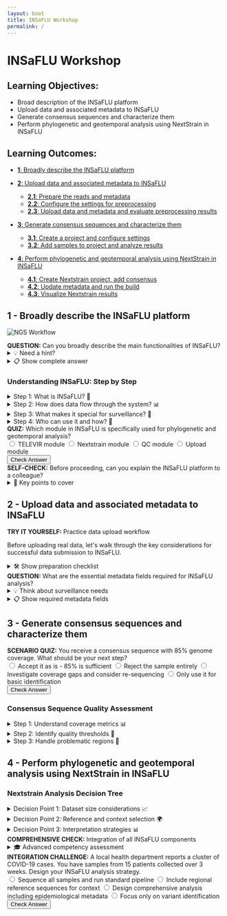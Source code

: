 ```yaml
---
layout: boot
title: INSaFLU Workshop
permalink: /
---
```


# INSaFLU Workshop

## Learning Objectives:
  - Broad description of the INSaFLU platform
  - Upload data and associated metadata to INSaFLU
  - Generate consensus sequences and characterize them
  - Perform phylogenetic and geotemporal analysis using NextStrain in INSaFLU
 
## Learning Outcomes:

  - [**1**: Broadly describe the INSaFLU platform](#LO1)

  - [**2**: Upload data and associated metadata to INSaFLU](#LO2)
    + [**2.1**: Prepare the reads and metadata](#LO2.1)
    + [**2.2**: Configure the settings for preprocessing](#LO2.2)
    + [**2.3**: Upload data and metadata and evaluate preprocessing results](#LO2.3)

  - [**3**: Generate consensus sequences and characterize them](#LO3)
    + [**3.1**: Create a project and configure settings](#LO3.1)
    + [**3.2**: Add samples to project and analyze results](#LO3.2)

  - [**4**: Perform phylogenetic and geotemporal analysis using NextStrain in INSaFLU](#LO4)
    + [**4.1**: Create Nextstrain project, add consensus](#LO4.1)  
    + [**4.2**: Update metadata and run the build](#LO4.2)  
    + [**4.3**: Visualize Nextstrain results](#LO4.3)



## <a id="LO1">1 - Broadly describe the INSaFLU platform</a>

![NGS Workflow](images/NGSworkflow.jpg)

<!-- Enhanced Visual Question Box -->
<div class="question-box">
<strong>QUESTION:</strong> Can you broadly describe the main functionalities of INSaFLU?
<details class="hint-level">
<summary>💡 Need a hint?</summary>
<div class="hint-content">Think about the typical NGS workflow: data input → quality control → sequence analysis → phylogenetic analysis → visualization</div>
</details>
<details class="full-answer">
<summary>📋 Show complete answer</summary>
<div class="answer-content">
<ul>
<li>Upload of NGS data, QC and rapid identification</li>
<li>Generation of consensus sequences and their characterization</li>
<li>Nextstrain module for phylogenetic and geotemporal analysis</li>
<li>TELEVIR module for virus detection</li>
</ul>
</div>
</details>
</div>

<!-- Progressive Learning Section -->
<div class="learning-progression">
<h3>Understanding INSaFLU: Step by Step</h3>
<details class="step-1">
<summary>Step 1: What is INSaFLU? 🤔</summary>
<div class="answer-content">
<p>INSaFLU is a comprehensive web-based platform designed for genomic surveillance of influenza and SARS-CoV-2 viruses. It provides an integrated solution for processing next-generation sequencing (NGS) data from raw reads to phylogenetic analysis.</p>
</div>
</details>
<details class="step-2">
<summary>Step 2: How does data flow through the system? 📊</summary>
<div class="answer-content">
<p>The workflow begins with raw sequencing data upload, followed by quality control, reference mapping, consensus sequence generation, and finally phylogenetic and geotemporal analysis using integrated tools.</p>
</div>
</details>
<details class="step-3">
<summary>Step 3: What makes it special for surveillance? 🔬</summary>
<div class="answer-content">
<p>INSaFLU integrates multiple analysis modules including Nextstrain for phylogenetic visualization, TELEVIR for virus detection, and automated reporting tools specifically designed for public health surveillance workflows.</p>
</div>
</details>
<details class="step-4">
<summary>Step 4: Who can use it and how? 👥</summary>
<div class="answer-content">
<p>The platform is designed for researchers, public health professionals, and surveillance laboratories. It provides both user-friendly web interfaces and advanced configuration options for different expertise levels.</p>
</div>
</details>
</div>

<!-- Interactive Quiz -->
<div class="quiz-question"
     data-correct-answer="b"
     data-correct-text="Correct! The Nextstrain module is specifically designed for phylogenetic and geotemporal analysis, allowing users to visualize viral evolution and spread patterns over time and geography."
     data-incorrect-text="Not quite right. The correct answer is the Nextstrain module.">
<strong>QUIZ:</strong> Which module in INSaFLU is specifically used for phylogenetic and geotemporal analysis?
<div class="quiz-options">
<label><input type="radio" name="q1" value="a"> TELEVIR module</label>
<label><input type="radio" name="q1" value="b"> Nextstrain module</label>
<label><input type="radio" name="q1" value="c"> QC module</label>
<label><input type="radio" name="q1" value="d"> Upload module</label>
</div>
<button class="check-answer-btn">Check Answer</button>
<div class="quiz-feedback"></div>
</div>

<!-- Self-Assessment -->
<div class="self-check">
<strong>SELF-CHECK:</strong> Before proceeding, can you explain the INSaFLU platform to a colleague?
<details><summary>📝 Key points to cover</summary>
<div class="checklist">
<h4>Your explanation should include:</h4>
<ul>
<li>☐ Purpose: Genomic surveillance platform for influenza and SARS-CoV-2</li>
<li>☐ Input: Handles NGS data with quality control</li>
<li>☐ Processing: Generates consensus sequences and characterizes them</li>
<li>☐ Analysis: Integrated Nextstrain for phylogenetic analysis</li>
<li>☐ Detection: TELEVIR module for broader virus detection</li>
<li>☐ Output: Visualization and reporting tools for surveillance</li>
</ul>
</div>
</details>
</div>


## <a id="LO2">2 - Upload data and associated metadata to INSaFLU</a>

<!-- Try It Yourself Section -->
<div class="try-it-yourself">
<strong>TRY IT YOURSELF:</strong> Practice data upload workflow
<p>Before uploading real data, let's walk through the key considerations for successful data submission to INSaFLU.</p>
<details><summary>🛠️ Show preparation checklist</summary>
<div class="checklist">
<h4>Pre-upload checklist:</h4>
<ul>
<li>☐ Verify FASTQ file format and quality</li>
<li>☐ Prepare metadata spreadsheet with required fields</li>
<li>☐ Check file naming conventions</li>
<li>☐ Ensure adequate file sizes for analysis</li>
<li>☐ Review privacy and data sharing policies</li>
</ul>
</div>
</details>
</div>

<!-- Multi-level Question -->
<div class="question-box">
<strong>QUESTION:</strong> What are the essential metadata fields required for INSaFLU analysis?
<details class="hint-level">
<summary>💡 Think about surveillance needs</summary>
<div class="hint-content">Consider what information epidemiologists need: when, where, what type of sample, and how it was processed...</div>
</details>
<details class="full-answer">
<summary>📋 Show required metadata fields</summary>
<div class="answer-content">
<ul>
<li>Sample identifier (unique ID)</li>
<li>Collection date (essential for temporal analysis)</li>
<li>Geographic location (country, region)</li>
<li>Sample type (respiratory, clinical specimen type)</li>
<li>Sequencing platform and protocol details</li>
<li>Patient demographics (age, gender if available)</li>
</ul>
</div>
</details>
</div>

## <a id="LO3">3 - Generate consensus sequences and characterize them</a>

<!-- Advanced Quiz with Multiple Scenarios -->
<div class="quiz-question"
     data-correct-answer="c"
     data-correct-text="Excellent choice! Investigating coverage gaps and considering re-sequencing is the best approach. While 85% coverage might be acceptable for some analyses, understanding which regions are missing is crucial. Key genes like spike protein should have good coverage for meaningful phylogenetic analysis."
     data-incorrect-text="That's not the optimal approach for quality genomic surveillance.">
<strong>SCENARIO QUIZ:</strong> You receive a consensus sequence with 85% genome coverage. What should be your next step?
<div class="quiz-options">
<label><input type="radio" name="q3" value="a"> Accept it as is - 85% is sufficient</label>
<label><input type="radio" name="q3" value="b"> Reject the sample entirely</label>
<label><input type="radio" name="q3" value="c"> Investigate coverage gaps and consider re-sequencing</label>
<label><input type="radio" name="q3" value="d"> Only use it for basic identification</label>
</div>
<button class="check-answer-btn">Check Answer</button>
<div class="quiz-feedback"></div>
</div>

<!-- Complex Learning Progression -->
<div class="learning-progression">
<h3>Consensus Sequence Quality Assessment</h3>
<details class="step-1">
<summary>Step 1: Understand coverage metrics 📊</summary>
<div class="answer-content">
<p><strong>Coverage Depth:</strong> Number of reads supporting each position. Higher depth (>100x) provides more confidence in variant calls.</p>
<p><strong>Coverage Breadth:</strong> Percentage of reference genome covered. Aim for >90% for reliable phylogenetic analysis.</p>
</div>
</details>
<details class="step-2">
<summary>Step 2: Identify quality thresholds 🎯</summary>
<div class="answer-content">
<p><strong>Minimum thresholds:</strong></p>
<ul>
<li>Coverage depth: ≥20x for variant calling</li>
<li>Coverage breadth: ≥85% for basic analysis, >95% for detailed studies</li>
<li>Base quality: Phred score ≥20</li>
<li>Mapping quality: ≥30 for reliable alignments</li>
</ul>
</div>
</details>
<details class="step-3">
<summary>Step 3: Handle problematic regions 🔧</summary>
<div class="answer-content">
<p>Some genomic regions are inherently difficult to sequence (repetitive elements, GC-rich regions). INSaFLU provides tools to:</p>
<ul>
<li>Mask low-quality regions</li>
<li>Apply position-specific filters</li>
<li>Generate consensus with appropriate ambiguity codes</li>
</ul>
</div>
</details>
</div>

## <a id="LO4">4 - Perform phylogenetic and geotemporal analysis using NextStrain in INSaFLU</a>

<!-- Interactive Decision Tree -->
<div class="learning-progression">
<h3>Nextstrain Analysis Decision Tree</h3>
<details class="step-1">
<summary>Decision Point 1: Dataset size considerations 📈</summary>
<div class="answer-content">
<p><strong>Small dataset (&lt;50 sequences):</strong> Ideal for detailed local outbreak investigation</p>
<p><strong>Large dataset (&gt;500 sequences):</strong> Requires subsampling strategies and computational considerations</p>
</div>
</details>
<details class="step-2">
<summary>Decision Point 2: Reference and context selection 🌍</summary>
<div class="answer-content">
<p>Choose appropriate reference sequences based on:</p>
<ul>
<li>Geographic relevance to your samples</li>
<li>Temporal proximity (same time period)</li>
<li>Known circulating variants in your region</li>
</ul>
</div>
</details>
<details class="step-3">
<summary>Decision Point 3: Interpretation strategies 📊</summary>
<div class="answer-content">
<p><strong>Phylogenetic patterns to look for:</strong></p>
<ul>
<li>Clustering of related samples (transmission chains)</li>
<li>Geographic spread patterns</li>
<li>Temporal evolution and variant emergence</li>
<li>Amino acid changes in key proteins</li>
</ul>
</div>
</details>
</details>

<!-- Advanced Self-Assessment -->
<div class="self-check">
<strong>COMPREHENSIVE CHECK:</strong> Integration of all INSaFLU components
<details><summary>🎓 Advanced competency assessment</summary>
<div class="checklist">
<h4>Can you confidently:</h4>
<ul>
<li>☐ Design a surveillance study using INSaFLU from start to finish?</li>
<li>☐ Troubleshoot common data quality issues?</li>
<li>☐ Interpret phylogenetic trees in epidemiological context?</li>
<li>☐ Combine metadata with genomic data for outbreak analysis?</li>
<li>☐ Communicate findings to public health stakeholders?</li>
<li>☐ Plan follow-up studies based on initial results?</li>
</ul>
</div>
</details>
</div>

<!-- Final Challenge Question -->
<div class="quiz-question"
     data-correct-answer="c"
     data-correct-text="Outstanding! A comprehensive analysis including epidemiological metadata is the gold standard approach. This involves: (1) Quality control and consensus generation, (2) Integration of spatial and temporal metadata, (3) Inclusion of relevant regional context sequences, (4) Nextstrain analysis for transmission pattern visualization, (5) Correlation with epidemiological investigation data, (6) Reporting suitable for public health action."
     data-incorrect-text="While that's part of the process, a comprehensive epidemiological approach would be more effective for outbreak investigation.">
<strong>INTEGRATION CHALLENGE:</strong> A local health department reports a cluster of COVID-19 cases. You have samples from 15 patients collected over 3 weeks. Design your INSaFLU analysis strategy.
<div class="quiz-options">
<label><input type="radio" name="q4" value="a"> Sequence all samples and run standard pipeline</label>
<label><input type="radio" name="q4" value="b"> Include regional reference sequences for context</label>
<label><input type="radio" name="q4" value="c"> Design comprehensive analysis including epidemiological metadata</label>
<label><input type="radio" name="q4" value="d"> Focus only on variant identification</label>
</div>
<button class="check-answer-btn">Check Answer</button>
<div class="quiz-feedback"></div>
</div>



